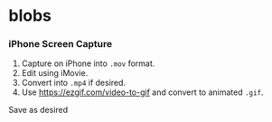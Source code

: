 # blobs

### iPhone Screen Capture

1. Capture on iPhone into `.mov` format.
2. Edit using iMovie.
3. Convert into `.mp4` if desired.
4. Use https://ezgif.com/video-to-gif and convert to animated `.gif`.

Save as desired
